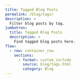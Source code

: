 ```yaml
---
title: Tagged Blog Posts
permalink: /blog/tags/
description: >
  Filter blog posts by tag.
jumbotron:
  title: Tagged Blog Posts
  description: >
    Find tagged blog posts here.
flow:
  - row: container_row
    sections:
      - format: custom_include
        source: blog/tags.html
        category: Blog
---
```


